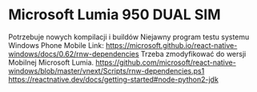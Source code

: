 # Microsoft Lumia 950 DUAL SIM
Potrzebuje nowych kompilacji i buildów Niejawny program testu systemu Windows Phone Mobile
Link: https://microsoft.github.io/react-native-windows/docs/0.62/rnw-dependencies
Trzeba zmodyfikować do wersji Mobilnej Microsoft Lumia.
https://github.com/microsoft/react-native-windows/blob/master/vnext/Scripts/rnw-dependencies.ps1
https://reactnative.dev/docs/getting-started#node-python2-jdk

